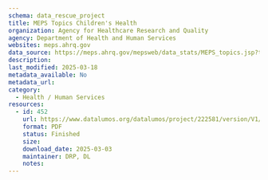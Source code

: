 ```yaml
---
schema: data_rescue_project 
title: MEPS Topics Children's Health
organization: Agency for Healthcare Research and Quality
agency: Department of Health and Human Services
websites: meps.ahrq.gov
data_source: https://meps.ahrq.gov/mepsweb/data_stats/MEPS_topics.jsp?topicid=2Z-1
description: 
last_modified: 2025-03-18
metadata_available: No
metadata_url: 
category:
  - Health / Human Services
resources:
  - id: 452
    url: https://www.datalumos.org/datalumos/project/222581/version/V1/view
    format: PDF
    status: Finished
    size: 
    download_date: 2025-03-03
    maintainer: DRP, DL
    notes: 
---
```

